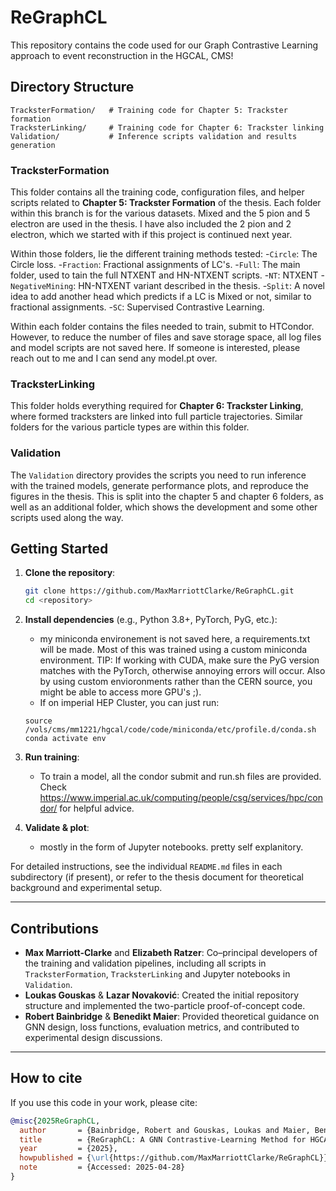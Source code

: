 # ReGraphCL

This repository contains the code used for our Graph Contrastive Learning approach to event reconstruction in the HGCAL, CMS! 

## Directory Structure

```text
TracksterFormation/   # Training code for Chapter 5: Trackster formation
TracksterLinking/     # Training code for Chapter 6: Trackster linking
Validation/           # Inference scripts validation and results generation
```

### TracksterFormation

This folder contains all the training code, configuration files, and helper scripts related to **Chapter 5: Trackster Formation** of the thesis. Each folder within this branch is for the various datasets. Mixed and the 5 pion and 5 electron are used in the thesis. I have also included the 2 pion and 2 electron, which we started with if this project is continued next year.

Within those folders, lie the different training methods tested:
-`Circle`: The Circle loss.
-`Fraction`: Fractional assignments of LC's.
-`Full`: The main folder, used to tain the full NTXENT and HN-NTXENT scripts.
-`NT`: NTXENT
-`NegativeMining`: HN-NTXENT variant described in the thesis.
-`Split`: A novel idea to add another head which predicts if a LC is Mixed or not, similar to fractional assignments.
-`SC`: Supervised Contrastive Learning.

Within each folder contains the files needed to train, submit to HTCondor. However, to reduce the number of files and save storage space, all log files and model scripts are not saved here. If someone is interested, please reach out to me and I can send any model.pt over. 

### TracksterLinking

This folder holds everything required for **Chapter 6: Trackster Linking**, where formed tracksters are linked into full particle trajectories. Similar folders for the various particle types are within this folder.


### Validation

The `Validation` directory provides the scripts you need to run inference with the trained models, generate performance plots, and reproduce the figures in the thesis. This is split into the chapter 5 and chapter 6 folders, as well as an additional folder, which shows the development and some other scripts used along the way. 

## Getting Started

1. **Clone the repository**:
   ```bash
   git clone https://github.com/MaxMarriottClarke/ReGraphCL.git
   cd <repository>
   ```

2. **Install dependencies** (e.g., Python 3.8+, PyTorch, PyG, etc.):
   - my miniconda environement is not saved here, a requirements.txt will be made. Most of this was trained using a custom miniconda environment. TIP: If working with CUDA, make sure the PyG version matches with the PyTorch, otherwise annoying errors will occur. Also by using custom envioronments rather than the CERN source, you might be able to access more GPU's ;).
   - If on imperial HEP Cluster, you can just run:
   ```
   source /vols/cms/mm1221/hgcal/code/code/miniconda/etc/profile.d/conda.sh 
   conda activate env
   ```

3. **Run training**:
   - To train a model, all the condor submit and run.sh files are provided. Check https://www.imperial.ac.uk/computing/people/csg/services/hpc/condor/ for helpful advice.

4. **Validate & plot**:
   - mostly in the form of Jupyter notebooks. pretty self explanitory. 

For detailed instructions, see the individual `README.md` files in each subdirectory (if present), or refer to the thesis document for theoretical background and experimental setup.

---

## Contributions

- **Max Marriott-Clarke** and **Elizabeth Ratzer**: Co–principal developers of the training and validation pipelines, including all scripts in `TracksterFormation`, `TracksterLinking` and Jupyter notebooks in `Validation`.  
- **Loukas Gouskas** & **Lazar Novaković**: Created the initial repository structure and implemented the two-particle proof-of-concept code.  
- **Robert Bainbridge** & **Benedikt Maier**: Provided theoretical guidance on GNN design, loss functions, evaluation metrics, and contributed to experimental design discussions.  


---

## How to cite

If you use this code in your work, please cite:

```bibtex
@misc{2025ReGraphCL,
  author       = {Bainbridge, Robert and Gouskas, Loukas and Maier, Benedikt and Marriott-Clarke, Max and Novaković, Lazar and Ratzer, Elizabeth},
  title        = {ReGraphCL: A GNN Contrastive-Learning Method for HGCAL Event Reconstruction},
  year         = {2025},
  howpublished = {\url{https://github.com/MaxMarriottClarke/ReGraphCL}},
  note         = {Accessed: 2025-04-28}
}


 
